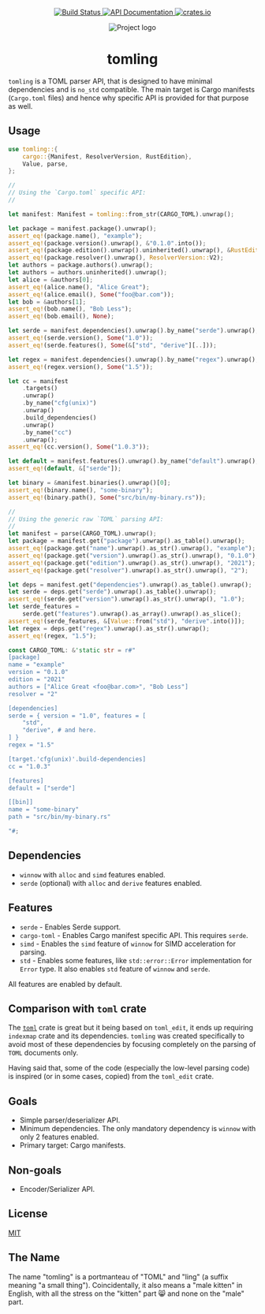 <p align="center">
  <a href="https://github.com/zeenix/tomling/actions/workflows/rust.yml">
    <img alt="Build Status" src="https://github.com/zeenix/tomling/actions/workflows/rust.yml/badge.svg">
  </a>
  <a href="https://docs.rs/tomling/">
    <img alt="API Documentation" src="https://docs.rs/tomling/badge.svg">
  </a>
  <a href="https://crates.io/crates/tomling">
    <img alt="crates.io" src="https://img.shields.io/crates/v/tomling">
  </a>
</p>

<p align="center">
  <img alt="Project logo" src="https://raw.githubusercontent.com/zeenix/tomling/fc40ab049d833cb79ee3ab9c441b0eebf05494ef/logo.svg">
</p>

<h1 align="center">tomling</h1>

`tomling` is a TOML parser API, that is designed to have minimal dependencies and is `no_std`
compatible. The main target is Cargo manifests (`Cargo.toml` files) and hence why specific API is
provided for that purpose as well.

## Usage

```rust
use tomling::{
    cargo::{Manifest, ResolverVersion, RustEdition},
    Value, parse,
};

//
// Using the `Cargo.toml` specific API:
//

let manifest: Manifest = tomling::from_str(CARGO_TOML).unwrap();

let package = manifest.package().unwrap();
assert_eq!(package.name(), "example");
assert_eq!(package.version().unwrap(), &"0.1.0".into());
assert_eq!(package.edition().unwrap().uninherited().unwrap(), &RustEdition::E2021);
assert_eq!(package.resolver().unwrap(), ResolverVersion::V2);
let authors = package.authors().unwrap();
let authors = authors.uninherited().unwrap();
let alice = &authors[0];
assert_eq!(alice.name(), "Alice Great");
assert_eq!(alice.email(), Some("foo@bar.com"));
let bob = &authors[1];
assert_eq!(bob.name(), "Bob Less");
assert_eq!(bob.email(), None);

let serde = manifest.dependencies().unwrap().by_name("serde").unwrap();
assert_eq!(serde.version(), Some("1.0"));
assert_eq!(serde.features(), Some(&["std", "derive"][..]));

let regex = manifest.dependencies().unwrap().by_name("regex").unwrap();
assert_eq!(regex.version(), Some("1.5"));

let cc = manifest
    .targets()
    .unwrap()
    .by_name("cfg(unix)")
    .unwrap()
    .build_dependencies()
    .unwrap()
    .by_name("cc")
    .unwrap();
assert_eq!(cc.version(), Some("1.0.3"));

let default = manifest.features().unwrap().by_name("default").unwrap();
assert_eq!(default, &["serde"]);

let binary = &manifest.binaries().unwrap()[0];
assert_eq!(binary.name(), "some-binary");
assert_eq!(binary.path(), Some("src/bin/my-binary.rs"));

//
// Using the generic raw `TOML` parsing API:
//
let manifest = parse(CARGO_TOML).unwrap();
let package = manifest.get("package").unwrap().as_table().unwrap();
assert_eq!(package.get("name").unwrap().as_str().unwrap(), "example");
assert_eq!(package.get("version").unwrap().as_str().unwrap(), "0.1.0");
assert_eq!(package.get("edition").unwrap().as_str().unwrap(), "2021");
assert_eq!(package.get("resolver").unwrap().as_str().unwrap(), "2");

let deps = manifest.get("dependencies").unwrap().as_table().unwrap();
let serde = deps.get("serde").unwrap().as_table().unwrap();
assert_eq!(serde.get("version").unwrap().as_str().unwrap(), "1.0");
let serde_features =
    serde.get("features").unwrap().as_array().unwrap().as_slice();
assert_eq!(serde_features, &[Value::from("std"), "derive".into()]);
let regex = deps.get("regex").unwrap().as_str().unwrap();
assert_eq!(regex, "1.5");

const CARGO_TOML: &'static str = r#"
[package]
name = "example"
version = "0.1.0"
edition = "2021"
authors = ["Alice Great <foo@bar.com>", "Bob Less"]
resolver = "2"

[dependencies]
serde = { version = "1.0", features = [
    "std",
    "derive", # and here.
] }
regex = "1.5"

[target.'cfg(unix)'.build-dependencies]
cc = "1.0.3"

[features]
default = ["serde"]

[[bin]]
name = "some-binary"
path = "src/bin/my-binary.rs"

"#;
```

## Dependencies

- `winnow` with `alloc` and `simd` features enabled.
- `serde` (optional) with `alloc` and `derive` features enabled.

## Features

- `serde` - Enables Serde support.
- `cargo-toml` - Enables Cargo manifest specific API. This requires `serde`.
- `simd` - Enables the `simd` feature of `winnow` for SIMD acceleration for parsing.
- `std` - Enables some features, like `std::error::Error` implementation for `Error` type. It also
  enables `std` feature of `winnow` and `serde`.

All features are enabled by default.

## Comparison with `toml` crate

The [`toml`] crate is great but it being based on `toml_edit`, it ends up requiring `indexmap` crate
and its dependencies. `tomling` was created specifically to avoid most of these dependencies by
focusing completely on the parsing of `TOML` documents only.

Having said that, some of the code (especially the low-level parsing code) is inspired (or in some
cases, copied) from the `toml_edit` crate.

## Goals

- Simple parser/deserializer API.
- Minimum dependencies. The only mandatory dependency is `winnow` with only 2 features enabled.
- Primary target: Cargo manifests.

## Non-goals

- Encoder/Serializer API.

## License

[MIT](LICENSE-MIT)

## The Name

The name "tomling" is a portmanteau of "TOML" and "ling" (a suffix meaning "a small thing").
Coincidentally, it also means a "male kitten" in English, with all the stress on the "kitten"
part 😸 and none on the "male" part.

[`toml`]: https://crates.io/crates/toml
